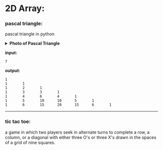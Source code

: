 # 2D Array:
### pascal triangle:
pascal triangle in python
<details>
  <summary><b>Photo of Pascal Triangle</b></summary>
  
  [Pascal Triangle (wikipedia.org)](https://en.wikipedia.org/wiki/Pascal%27s_triangle)
  
  ![image](https://user-images.githubusercontent.com/83751182/129443548-3dfa4769-10dc-493b-af3c-40da1f83a39d.png)
  
  
</details>

**input:**
```
7
```
**output:**
```
1 
1       1 
1       2       1         
1       3       3       1 
1       4       6       4       1
1       5       10      10      5       1
1       6       15      20      15      6       1
```

---

### tic tac toe:
a game in which two players seek in alternate turns to complete a row, a column, or a diagonal with either three O's or three X's drawn in the spaces of a grid of nine squares.
